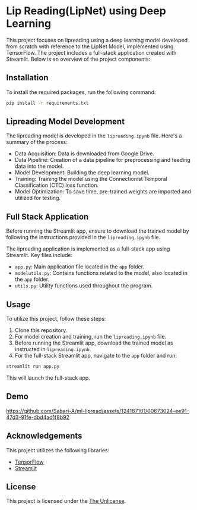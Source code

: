 # Lip Reading(LipNet) using Deep Learning

This project focuses on lipreading using a deep learning model developed from scratch with reference to the LipNet Model, implemented using TensorFlow. The project includes a full-stack application created with Streamlit. Below is an overview of the project components:

## Installation

To install the required packages, run the following command:
```bash
pip install -r requirements.txt
```

## Lipreading Model Development

The lipreading model is developed in the `lipreading.ipynb` file. Here's a summary of the process:
- Data Acquisition: Data is downloaded from Google Drive.
- Data Pipeline: Creation of a data pipeline for preprocessing and feeding data into the model.
- Model Development: Building the deep learning model.
- Training: Training the model using the Connectionist Temporal Classification (CTC) loss function.
- Model Optimization: To save time, pre-trained weights are imported and utilized for testing.

## Full Stack Application

Before running the Streamlit app, ensure to download the trained model by following the instructions provided in the `lipreading.ipynb` file.

The lipreading application is implemented as a full-stack app using Streamlit. Key files include:
- `app.py`: Main application file located in the `app` folder.
- `modelutils.py`: Contains functions related to the model, also located in the `app` folder.
- `utils.py`: Utility functions used throughout the program.

## Usage

To utilize this project, follow these steps:
1. Clone this repository.
2. For model creation and training, run the `lipreading.ipynb` file.
3. Before running the Streamlit app, download the trained model as instructed in `lipreading.ipynb`.
4. For the full-stack Streamlit app, navigate to the `app` folder and run:
```bash
streamlit run app.py
```
This will launch the full-stack app.

## Demo

https://github.com/Sabari-A/ml-lipread/assets/124187101/00673024-ee91-47d3-91fe-dbd4ad1f8b92

## Acknowledgements

This project utilizes the following libraries:
- [TensorFlow](https://www.tensorflow.org/)
- [Streamlit](https://www.streamlit.io/)

## License

This project is licensed under the [The Unlicense](LICENSE).

